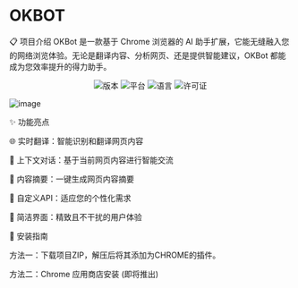 # OKBOT
📋 项目介绍
OKBot 是一款基于 Chrome 浏览器的 AI 助手扩展，它能无缝融入您的网络浏览体验。无论是翻译内容、分析网页、还是提供智能建议，OKBot 都能成为您效率提升的得力助手。


<p align="center">

<img src="https://img.shields.io/badge/版本-1.0.0-blue" alt="版本">

<img src="https://img.shields.io/badge/平台-Chrome-orange" alt="平台">

<img src="https://img.shields.io/badge/语言-JavaScript-yellow" alt="语言">

<img src="https://img.shields.io/badge/许可证-MIT-green" alt="许可证">

</p>

![image](https://github.com/user-attachments/assets/6648a6ab-eda2-4cdc-b583-b095e66dd114)


✨ 功能亮点

🌐 实时翻译：智能识别和翻译网页内容

💬 上下文对话：基于当前网页内容进行智能交流

📝 内容摘要：一键生成网页内容摘要

🎯 自定义API：适应您的个性化需求

🎨 简洁界面：精致且不干扰的用户体验



🚀 安装指南

方法一：下载项目ZIP，解压后将其添加为CHROME的插件。

方法二：Chrome 应用商店安装 (即将推出)
